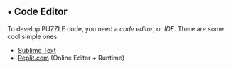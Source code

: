 ## • Code Editor

To develop PUZZLE code, you need a *code editor*, or *IDE*. There are some cool simple ones:

* [Sublime Text](https://www.sublimetext.com/)
* [Replit.com](https://replit.com) (Online Editor + Runtime)